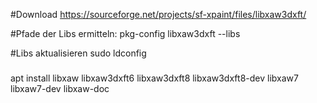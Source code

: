 #Download
https://sourceforge.net/projects/sf-xpaint/files/libxaw3dxft/

#Pfade der Libs ermitteln:
pkg-config libxaw3dxft --libs


#Libs aktualisieren
sudo ldconfig


#####
apt install libxaw
libxaw3dxft6      libxaw3dxft8      libxaw3dxft8-dev  libxaw7           libxaw7-dev       libxaw-doc        

